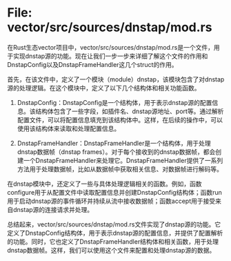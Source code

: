 # File: vector/src/sources/dnstap/mod.rs

在Rust生态vector项目中，vector/src/sources/dnstap/mod.rs是一个文件，用于实现dnstap源的功能。现在让我们一步一步来详细了解这个文件的作用和DnstapConfig以及DnstapFrameHandler这几个struct的作用。

首先，在该文件中，定义了一个模块（module）dnstap，该模块包含了对dnstap源的处理逻辑。在这个模块中，定义了以下几个结构体和相关功能函数。

1. DnstapConfig：DnstapConfig是一个结构体，用于表示dnstap源的配置信息。该结构体包含了一些字段，如插件名、dnstap源地址、port等。通过解析配置文件，可以将配置信息填充到该结构体中。这样，在后续的操作中，可以使用该结构体来读取和处理配置信息。

2. DnstapFrameHandler：DnstapFrameHandler是一个结构体，用于处理dnstap数据帧（dnstap frames）。对于每个接收到的dnstap数据帧，都会创建一个DnstapFrameHandler来处理它。DnstapFrameHandler提供了一系列方法用于处理数据帧，比如从数据帧中获取相关信息、对数据帧进行解码等。

在dnstap模块中，还定义了一些与具体处理逻辑相关的函数。例如，函数configure用于从配置文件中读取配置信息并创建DnstapConfig结构体；函数run用于启动dnstap源的事件循环并持续从流中接收数据帧；函数accept用于接受来自dnstap源的连接请求并处理。

总结起来，vector/src/sources/dnstap/mod.rs文件实现了dnstap源的功能。它定义了DnstapConfig结构体，用于表示dnstap源的配置信息，并提供了配置解析的功能。同时，它也定义了DnstapFrameHandler结构体和相关函数，用于处理dnstap数据帧。这样，我们可以使用这个文件来配置和处理dnstap源的数据。

